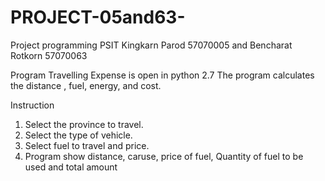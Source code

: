 PROJECT-05and63-
================

Project programming PSIT
Kingkarn Parod 57070005 and Bencharat Rotkorn 57070063

Program Travelling Expense is open in python 2.7
The program calculates the distance , fuel, energy, and cost.

Instruction
1. Select the province to travel.
2. Select the type of vehicle.
3. Select fuel to travel and price.
4. Program show distance, caruse, price of fuel, Quantity of fuel to be used and total amount
